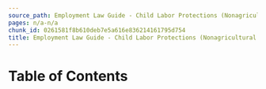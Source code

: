 ```yaml
---
source_path: Employment Law Guide - Child Labor Protections (Nonagricultural Work).md
pages: n/a-n/a
chunk_id: 0261581f8b610deb7e5a616e836214161795d754
title: Employment Law Guide - Child Labor Protections (Nonagricultural Work)
---
```

# Table of Contents

